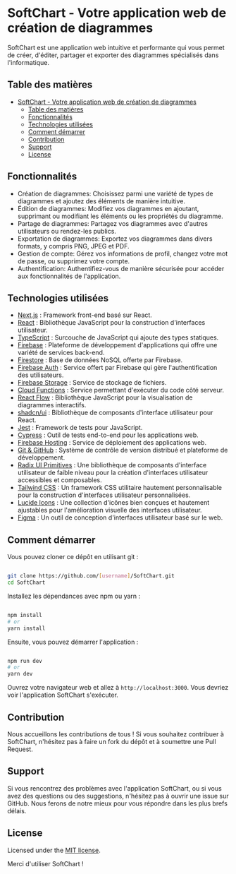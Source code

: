 # SoftChart - Votre application web de création de diagrammes

SoftChart est une application web intuitive et performante qui vous permet de créer, d'éditer, partager et exporter des diagrammes spécialisés dans l'informatique.

## Table des matières

- [SoftChart - Votre application web de création de diagrammes](#softchart---votre-application-web-de-création-de-diagrammes)
  - [Table des matières](#table-des-matières)
  - [Fonctionnalités](#fonctionnalités)
  - [Technologies utilisées](#technologies-utilisées)
  - [Comment démarrer](#comment-démarrer)
  - [Contribution](#contribution)
  - [Support](#support)
  - [License](#license)

## Fonctionnalités

- Création de diagrammes: Choisissez parmi une variété de types de diagrammes et ajoutez des éléments de manière intuitive.
- Édition de diagrammes: Modifiez vos diagrammes en ajoutant, supprimant ou modifiant les éléments ou les propriétés du diagramme.
- Partage de diagrammes: Partagez vos diagrammes avec d'autres utilisateurs ou rendez-les publics.
- Exportation de diagrammes: Exportez vos diagrammes dans divers formats, y compris PNG, JPEG et PDF.
- Gestion de compte: Gérez vos informations de profil, changez votre mot de passe, ou supprimez votre compte.
- Authentification: Authentifiez-vous de manière sécurisée pour accéder aux fonctionnalités de l'application.

## Technologies utilisées

- [Next.js](https://nextjs.org/) : Framework front-end basé sur React.
- [React](https://reactjs.org/) : Bibliothèque JavaScript pour la construction d'interfaces utilisateur.
- [TypeScript](https://www.typescriptlang.org/) : Surcouche de JavaScript qui ajoute des types statiques.
- [Firebase](https://firebase.google.com/) : Plateforme de développement d'applications qui offre une variété de services back-end.
- [Firestore](https://firebase.google.com/products/firestore) : Base de données NoSQL offerte par Firebase.
- [Firebase Auth](https://firebase.google.com/products/auth) : Service offert par Firebase qui gère l'authentification des utilisateurs.
- [Firebase Storage](https://firebase.google.com/products/storage) : Service de stockage de fichiers.
- [Cloud Functions](https://firebase.google.com/products/functions) : Service permettant d'exécuter du code côté serveur.
- [React Flow](https://reactflow.dev/) : Bibliothèque JavaScript pour la visualisation de diagrammes interactifs.
- [shadcn/ui](https://github.com/shadcn/ui) : Bibliothèque de composants d'interface utilisateur pour React.
- [Jest](https://jestjs.io/) : Framework de tests pour JavaScript.
- [Cypress](https://www.cypress.io/) : Outil de tests end-to-end pour les applications web.
- [Firebase Hosting](https://firebase.google.com/products/hosting) : Service de déploiement des applications web.
- [Git & GitHub](https://github.com/) : Système de contrôle de version distribué et plateforme de développement.
- [Radix UI Primitives](https://radix-ui.com/primitives/docs/overview/introduction) : Une bibliothèque de composants d'interface utilisateur de faible niveau pour la création d'interfaces utilisateur accessibles et composables.
- [Tailwind CSS](https://tailwindcss.com/) : Un framework CSS utilitaire hautement personnalisable pour la construction d'interfaces utilisateur personnalisées.
- [Lucide Icons](https://www.lucide.dev/) : Une collection d'icônes bien conçues et hautement ajustables pour l'amélioration visuelle des interfaces utilisateur.
- [Figma](https://www.figma.com/) : Un outil de conception d'interfaces utilisateur basé sur le web.

## Comment démarrer

Vous pouvez cloner ce dépôt en utilisant git :

```bash

git clone https://github.com/[username]/SoftChart.git
cd SoftChart
```

Installez les dépendances avec npm ou yarn :

```bash

npm install
# or
yarn install
```

Ensuite, vous pouvez démarrer l'application :

```bash

npm run dev
# or
yarn dev
```

Ouvrez votre navigateur web et allez à `http://localhost:3000`. Vous devriez voir l'application SoftChart s'exécuter.

## Contribution

Nous accueillons les contributions de tous ! Si vous souhaitez contribuer à SoftChart, n'hésitez pas à faire un fork du dépôt et à soumettre une Pull Request.

## Support

Si vous rencontrez des problèmes avec l'application SoftChart, ou si vous avez des questions ou des suggestions, n'hésitez pas à ouvrir une issue sur GitHub. Nous ferons de notre mieux pour vous répondre dans les plus brefs délais.

## License

Licensed under the [MIT license](https://github.com/shadcn/ui/blob/main/LICENSE.md).

Merci d'utiliser SoftChart !
